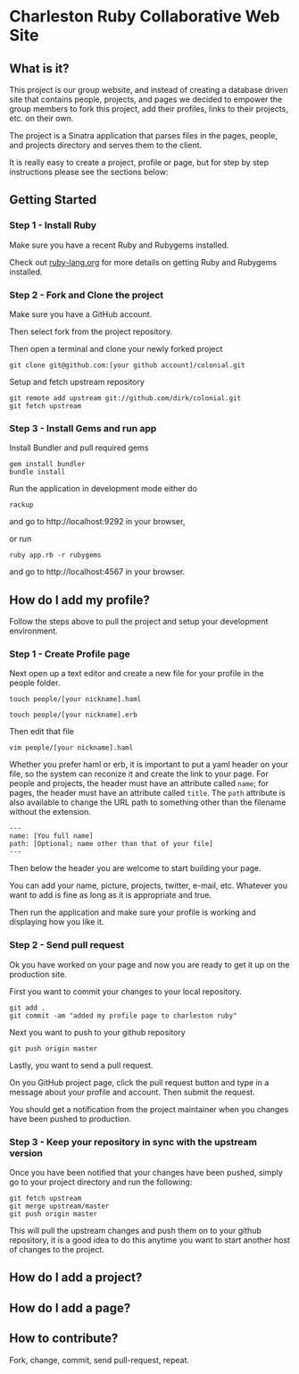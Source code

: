 # Charleston Ruby Collaborative Web Site

## What is it?

This project is our group website, and instead of creating a database driven site that contains people, projects, and pages we decided to empower the group members to fork this project, add their profiles, links to their projects, etc. on their own.

The project is a Sinatra application that parses files in the pages, people, and projects directory and serves them to the client.

It is really easy to create a project, profile or page, but for step by step 
instructions please see the sections below: 

## Getting Started

### Step 1 - Install Ruby

Make sure you have a recent Ruby and Rubygems installed.

Check out [ruby-lang.org](http://ruby-lang.org) for more details on getting Ruby and Rubygems installed.

### Step 2 - Fork and Clone the project

Make sure you have a GitHub account.

Then select fork from the project repository.

Then open a terminal and clone your newly forked project

    git clone git@github.com:[your github account]/colonial.git

Setup and fetch upstream repository

    git remote add upstream git://github.com/dirk/colonial.git
    git fetch upstream

### Step 3 - Install Gems and run app

Install Bundler and pull required gems

    gem install bundler
    bundle install

Run the application in development mode either do

    rackup
    
and go to http://localhost:9292 in your browser,

or run


    ruby app.rb -r rubygems
    
and go to http://localhost:4567 in your browser.

## How do I add my profile?

Follow the steps above to pull the project and setup your development environment.  

### Step 1 - Create Profile page

Next open up a text editor and create a new file for your profile in the people folder.

    touch people/[your nickname].haml
    
    touch people/[your nickname].erb

Then edit that file

    vim people/[your nickname].haml

Whether you prefer haml or erb, it is important to put a yaml header on your file, so the system can reconize it and create the link to your page. For people and projects, the header must have an attribute called `name`; for pages, the header must have an attribute called `title`. The `path` attribute is also available to change the URL path to something other than the filename without the extension.

    ---
    name: [You full name]
    path: [Optional; name other than that of your file]
    ---

Then below the header you are welcome to start building your page.

You can add your name, picture, projects, twitter, e-mail, etc.  Whatever you want to add is fine as long as it is appropriate and true.

Then run the application and make sure your profile is working and displaying how you like it.

### Step 2 - Send pull request

Ok you have worked on your page and now you are ready to get it up on the production site.

First you want to commit your changes to your local repository.

    git add .
    git commit -am "added my profile page to charleston ruby"

Next you want to push to your github repository

    git push origin master

Lastly, you want to send a pull request.

On you GitHub project page, click the pull request button and type in a message about your profile and account.  Then submit the request.

You should get a notification from the project maintainer when you changes have been pushed to production.

### Step 3 - Keep your repository in sync with the upstream version

Once you have been notified that your changes have been pushed, simply go to your project directory and run the following:

    git fetch upstream
    git merge upstream/master
    git push origin master

This will pull the upstream changes and push them on to your github repository, it is a good idea to do this anytime you want to start another host of changes
to the project.

## How do I add a project?

## How do I add a page?

## How to contribute?

Fork, change, commit, send pull-request, repeat.